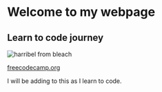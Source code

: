 <!--# hello-world
learning to code
Hi
I am new to the world of coding.
I am an Air force veteran, and had 2 deployments to afghanistan.
I currently work as a truck driver.
My current goals are to learn coding so i can start creating my own projects.
Hopefully i will at somepoint be able to create a product for others to consume.
-->
<h1>Welcome to my webpage</h1>
<h2>Learn to code journey</h2>
<main>
  <img src="https://c.wallhere.com/photos/ed/a3/Tier_Harribel_anime_anime_girls_Bleach_artwork_white_background-339996.jpg!d" alt="harribel from bleach">
  
  <a href="https:/freecodecamp.org"> freecodecamp.org</a>
           
  <p> I will be adding to this as I learn to code.</p>
</main>
